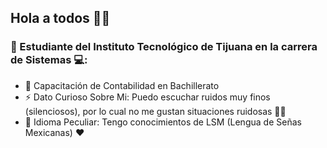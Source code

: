 ## Hola a todos 👋😄

### 🌱 Estudiante del Instituto Tecnológico de Tijuana en la carrera de Sistemas 💻:
- 💬 Capacitación de Contabilidad en Bachillerato
- ⚡ Dato Curioso Sobre Mi: Puedo escuchar ruidos muy finos (silenciosos), por lo cual no me gustan situaciones ruidosas 🤔🔕
- 👯 Idioma Peculiar: Tengo conocimientos de LSM (Lengua de Señas Mexicanas) ♥️

<!--
**GabrielP7848/GabrielP7848** is a ✨ _special_ ✨ repository because its `README.md` (this file) appears on your GitHub profile.

Here are some ideas to get you started:

- 🔭 I’m currently working on ...
- 🌱 I’m currently learning ...
- 👯 I’m looking to collaborate on ...
- 🤔 I’m looking for help with ...
- 💬 Ask me about ...
- 📫 How to reach me: ...
- 😄 Pronouns: ...
- ⚡ Fun fact: ...
-->
